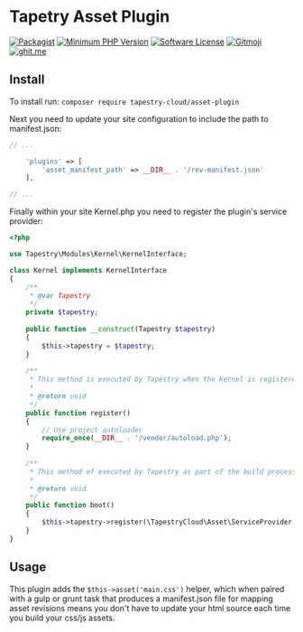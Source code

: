 # Tapetry Asset Plugin
[![Packagist](https://img.shields.io/packagist/v/tapestry-cloud/asset-plugin.svg?style=flat-square)](https://packagist.org/packages/tapestry-cloud/asset-plugin)
[![Minimum PHP Version](https://img.shields.io/badge/php-%3E%3D%205.6-8892BF.svg?style=flat-square)](https://php.net/)
[![Software License](https://img.shields.io/badge/license-MIT-brightgreen.svg?style=flat-square)](LICENSE)
[![Gitmoji](https://img.shields.io/badge/gitmoji-%20😜%20😍-FFDD67.svg?style=flat-square)](https://gitmoji.carloscuesta.me)
[![ghit.me](https://ghit.me/badge.svg?repo=tapestry-cloud/asset-plugin)](https://ghit.me/repo/tapestry-cloud/asset-plugin)

## Install

To install run: `composer require tapestry-cloud/asset-plugin`
 
Next you need to update your site configuration to include the path to manifest.json: 

```php
// ...

    'plugins' => [
        'asset_manifest_path' => __DIR__ . '/rev-manifest.json'
    ],

// ...
```

Finally within your site Kernel.php you need to register the plugin's service provider:

```php
<?php

use Tapestry\Modules\Kernel\KernelInterface;

class Kernel implements KernelInterface
{
    /**
     * @var Tapestry
     */
    private $tapestry;
    
    public function __construct(Tapestry $tapestry)
    {
        $this->tapestry = $tapestry;
    }
    
    /**
     * This method is executed by Tapestry when the Kernel is registered.
     *
     * @return void
     */
    public function register()
    {
        // Use project autoloader
        require_once(__DIR__ . '/vendor/autoload.php');
    }
    
    /**
     * This method of executed by Tapestry as part of the build process.
     *
     * @return void
     */
    public function boot()
    {
        $this->tapestry->register(\TapestryCloud\Asset\ServiceProvider::class);
    }
}
```

## Usage

This plugin adds the `$this->asset('main.css')` helper, which when paired with a gulp or grunt task that produces a manifest.json file for mapping asset revisions means you don't have to update your html source each time you build your css/js assets.
